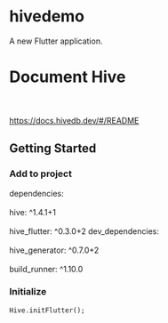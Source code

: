 # hivedemo

A new Flutter application.

# Document Hive
<br></br>
https://docs.hivedb.dev/#/README

## Getting Started

### Add to project 
dependencies:
<br></br>
    <t>hive: ^1.4.1+1</t>
 <br></br>
    <t>hive_flutter: ^0.3.0+2</t>
dev_dependencies:
<br></br>
    <t>hive_generator: ^0.7.0+2</t>
 <br></br>
    <t>build_runner: ^1.10.0</t>
  
### Initialize
    Hive.initFlutter();
